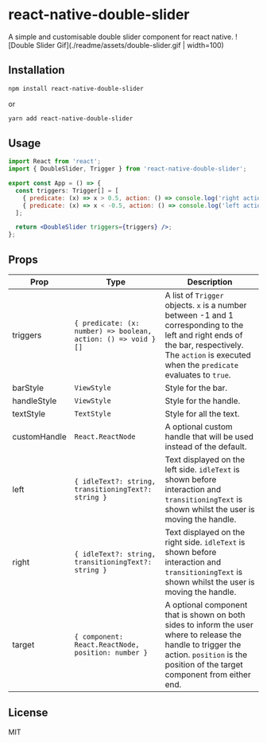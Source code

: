# react-native-double-slider

A simple and customisable double slider component for react native.
![Double Slider Gif](./readme/assets/double-slider.gif | width=100)

## Installation

```sh
npm install react-native-double-slider
```
or
```sh
yarn add react-native-double-slider
```


## Usage

```jsx
import React from 'react';
import { DoubleSlider, Trigger } from 'react-native-double-slider';

export const App = () => {
  const triggers: Trigger[] = [
    { predicate: (x) => x > 0.5, action: () => console.log('right action') },
    { predicate: (x) => x < -0.5, action: () => console.log('left action') },
  ];

  return <DoubleSlider triggers={triggers} />;
};

```

## Props
| Prop         | Type                                                          | Description                                                                                                                                                                                         |
|--------------|---------------------------------------------------------------|-----------------------------------------------------------------------------------------------------------------------------------------------------------------------------------------------------|
| triggers     | `{ predicate: (x: number) => boolean, action: () => void }[]` | A list of `Trigger` objects. `x` is a number between -1 and 1 corresponding to the left and right ends of the bar, respectively. The `action` is executed when the `predicate` evaluates to `true`. |
| barStyle     | `ViewStyle`                                                   | Style for the bar.                                                                                                                                                                                  |
| handleStyle  | `ViewStyle`                                                   | Style for the handle.                                                                                                                                                                               |
| textStyle    | `TextStyle`                                                   | Style for all the text.                                                                                                                                                                             |
| customHandle | `React.ReactNode`                                             | A optional custom handle that will be used instead of the default.                                                                                                                                  |
| left         | `{ idleText?: string, transitioningText?: string }`           | Text displayed on the left side. `idleText` is shown before interaction and `transitioningText` is shown whilst the user is moving the handle.                                                      |
| right        | `{ idleText?: string, transitioningText?: string }`           | Text displayed on the right side. `idleText` is shown before interaction and `transitioningText` is shown whilst the user is moving the handle.                                                     |
| target       | `{ component: React.ReactNode, position: number }`            | A optional component that is shown on both sides to inform the user where to release the handle to trigger the action. `position` is the position of the target component from either end.          |

## License

MIT
